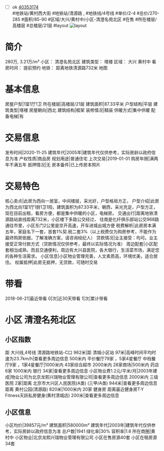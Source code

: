 - [ ] ok [40353174](https://bj.5i5j.com/ershoufang/40353174.html)  
 #地铁站/黄村西大街 #地铁站/清源路 ,  #地铁线/4号线
#单价/2-4 #总价/270-285 #面积/85-90   #区域/大兴/黄村中/小区-清澄名苑北区 #在售 #所在楼层/高楼层 #总楼层/21层 #layout 
![layout](http://image2.5i5j.com//group1/M00/25/06/CgqJMVyzBhyAKJc3AALMJap5aEs041.jpg_P5.jpg) 
# 简介 
 280万,  3.21万/m² 
小区： 清澄名苑北区
建筑类型： 塔楼
区域： 大兴 黄村中
看房时间： 提前预约
地铁： 距离地铁清源路732米 地图
# 基本信息 
 房屋户型|1室1厅1卫
所在楼层|高楼层/21层
建筑面积|87.33平米
户型结构|平层
建筑类型|塔楼
房屋朝向|西北
建筑结构|框架
装修情况|精装
供暖方式|集中供暖
配备电梯|有
# 交易信息 
 发布时间|2020-11-25
建筑年代|2005年|建筑年代仅供参考，实际房龄以政府信息为准
产权性质|商品房
规划用途|普通住宅
上次交易|2019-01-01
购房年限|满两年不满五年
抵押情况|无
房本备件|已上传房本照片
# 交易特色 
 核心卖点|此房为西向一居室，中间楼层，采光好，户型格局方正，
户型介绍|此房为西北向1室1厅1厨1卫1阳，建筑面积为87.33平米，朝西，采光充足，户型方正，现在目前出租，看房方便，都是集中供暖的小区，电梯房。
交通出行|距离地铁清源路站直线距离732米，小区楼下多路公交经过， 往南是化纤俱乐部站公交968路通往市里，小区东门2公里是京开高速，开车进城出城方便
税费解析|此房房本满五年，家庭名下一套，首套1%契.税二套3%（以上税费仅为购房参考，不能作为最终购房依据，了解准确方案，请咨询经纪人）
贷款情况|业主接受：均可。业主接受正常付款方式（贷款情况仅供参考，最终以实际情况为准）
周边配套|小区配套相当成熟，而且交通便利，周边有大兴县医院，各大银行，生活菜市场，满足您的各种生活需求。
小区信息|小区物业管理完善，人文素质高，环境优美，适合居住。
权属抵押|此房无抵押，无贷款，可随时交易
# 带看 
 2018-06-21|最近带看	 0|次|近30天带看	 1|次|累计带看
# 小区 清澄名苑北区
## 小区指数 
 距 大兴线,4号线 清源路地铁站-C口 962米|距 清城小区站 97米|高峰时间平均时速为23.7km/h|查看更多周边信息
500米内 平价餐厅79家 ，5家4星餐厅
中档餐厅9家 ，1家4星餐厅|1000米内 43家综合超市
2000米内 28家商场|500米内 药店 6家
1000米内 银行 34家|查看更多周边信息
小区物业费1.2元/平米/月|2003年建成|物业公司为北京龙熙兴瑞物业管理有限公司|查看更多周边信息
2000米内 三级医院 2家|距离 北京市大兴区人民医院(A类) (三甲/A类) 944米|查看更多周边信息
距离 黄村公园(清源路) 820米|1000米内 20家 健身房
距离最近健身房T·Y Fitness天跃私房健身(黄村清城店) 200米|查看更多周边信息
## 小区信息 
 小区均价|39857元/m²
建筑面积|580000m²
建筑年代|2003年|建筑年代仅供参考，实际房龄以政府信息为准
总户数|1941
绿化率|30%
容积率|1.6
所在商圈|黄村中
小区物业|北京龙熙兴瑞物业管理有限公司
小区在售房源40套
小区在租房源34套
